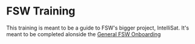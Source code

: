 # FSW Training
This training is meant to be a guide to FSW's bigger project, IntelliSat. It's meant to be completed alonside the [General FSW Onboarding](https://docs.google.com/document/d/1e4uV5RjFFFbwAS2kfP6IOJJQl-huPxwL6-3UlMpI6uA/edit?usp=sharing)
